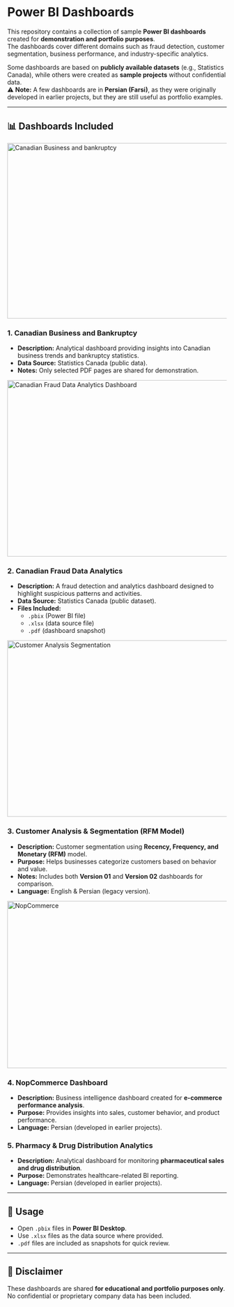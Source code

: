 # Power BI Dashboards

This repository contains a collection of sample **Power BI dashboards**
created for **demonstration and portfolio purposes**.\
The dashboards cover different domains such as fraud detection, customer
segmentation, business performance, and industry-specific analytics.

Some dashboards are based on **publicly available datasets** (e.g.,
Statistics Canada), while others were created as **sample projects**
without confidential data.\
⚠️ **Note:** A few dashboards are in **Persian (Farsi)**, as they were
originally developed in earlier projects, but they are still useful as
portfolio examples.

------------------------------------------------------------------------

## 📊 Dashboards Included

<img width="716" height="402" alt="Canadian Business and bankruptcy" src="https://github.com/user-attachments/assets/7c8cb882-d600-44f6-a644-c0a836248bb6" />

### 1. Canadian Business and Bankruptcy

-   **Description:** Analytical dashboard providing insights into
    Canadian business trends and bankruptcy statistics.
-   **Data Source:** Statistics Canada (public data).
-   **Notes:** Only selected PDF pages are shared for demonstration.

<img width="722" height="404" alt="Canadian Fraud Data Analytics Dashboard " src="https://github.com/user-attachments/assets/ef34ccd1-6aa5-442b-a6f0-4281af6b9791" />

### 2. Canadian Fraud Data Analytics

-   **Description:** A fraud detection and analytics dashboard designed
    to highlight suspicious patterns and activities.
-   **Data Source:** Statistics Canada (public dataset).
-   **Files Included:**
    -   `.pbix` (Power BI file)
    -   `.xlsx` (data source file)
    -   `.pdf` (dashboard snapshot)
      
<img width="718" height="404" alt="Customer Analysis   Segmentation" src="https://github.com/user-attachments/assets/efa4792c-f8b5-4d8d-a0e1-30582176dc10" />

### 3. Customer Analysis & Segmentation (RFM Model)

-   **Description:** Customer segmentation using **Recency, Frequency,
    and Monetary (RFM)** model.
-   **Purpose:** Helps businesses categorize customers based on behavior
    and value.
-   **Notes:** Includes both **Version 01** and **Version 02**
    dashboards for comparison.
-   **Language:** English & Persian (legacy version).
  
<img width="683" height="383" alt="NopCommerce" src="https://github.com/user-attachments/assets/6f0a2f0a-edf1-4340-b6d5-2db9914d218d" />

### 4. NopCommerce Dashboard

-   **Description:** Business intelligence dashboard created for
    **e-commerce performance analysis**.
-   **Purpose:** Provides insights into sales, customer behavior, and
    product performance.
-   **Language:** Persian (developed in earlier projects).


### 5. Pharmacy & Drug Distribution Analytics

-   **Description:** Analytical dashboard for monitoring
    **pharmaceutical sales and drug distribution**.
-   **Purpose:** Demonstrates healthcare-related BI reporting.
-   **Language:** Persian (developed in earlier projects).

------------------------------------------------------------------------

## 🚀 Usage

-   Open `.pbix` files in **Power BI Desktop**.
-   Use `.xlsx` files as the data source where provided.
-   `.pdf` files are included as snapshots for quick review.

------------------------------------------------------------------------

## 📌 Disclaimer

These dashboards are shared **for educational and portfolio purposes
only**.
No confidential or proprietary company data has been included.
